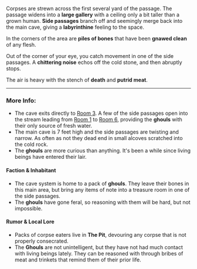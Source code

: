 Corpses are strewn across the first several yard of the passage. The passage widens into a **large gallery** with a ceiling only a bit taller than a grown human.
**Side passages** branch off and seemingly merge back into the main cave, giving a **labyrinthine** feeling to the space.  

In the corners of the area are **piles of bones** that have been **gnawed clean** of any flesh.

Out of the corner of your eye, you catch movement in one of the side passages. A **chittering noise** echos off the cold stone, and then abruptly stops.

The air is heavy with the stench of **death** and **putrid meat**.

---

### More Info:

* The cave exits directly to [Room 3](Room_03.md). A few of the side passages open into the stream leading from [Room 1](Room_1.md) to [Room 6](Room_6.md), providing the **ghouls** with their only source of fresh water.
* The main cave is 7 feet high and the side passages are twisting and narrow. As often as not they dead end in small alcoves scratched into the cold rock.
* The **ghouls** are more curious than anything. It's been a while since living beings have entered their lair.

#### Faction & Inhabitant

* The cave system is home to a pack of **ghouls**. They leave their bones in this main area, but bring any items of note into a treasure room in one of the side passages.
* The **ghouls** have gone feral, so reasoning with them will be hard, but not impossible.

#### Rumor & Local Lore

* Packs of corpse eaters live in **The Pit**, devouring any corpse that is not properly consecrated.
* The **Ghouls** are not unintelligent, but they have not had much contact with living beings lately. They can be reasoned with through bribes of meat and trinkets that remind them of their prior life. 
